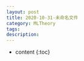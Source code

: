 ```yaml
---
layout: post
title: 2020-10-31-未命名文件 
category: MLTheory
tags: 
description: 
---
```

* content
{:toc}
